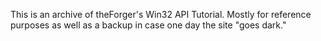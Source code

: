 This is an archive of theForger's Win32 API Tutorial.  Mostly for reference purposes as well as a backup in case one day the site "goes dark."
